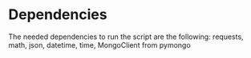 # Dependencies

The needed dependencies to run the script are the following:
requests, math, json, datetime, time,
MongoClient from pymongo
